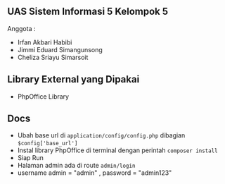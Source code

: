 ## UAS Sistem Informasi 5 Kelompok 5

Anggota : 
- Irfan Akbari Habibi
- Jimmi Eduard Simangunsong
- Cheliza Sriayu Simarsoit

## Library External yang Dipakai
- PhpOffice Library

## Docs
- Ubah base url di `application/config/config.php` dibagian `$config['base_url']`
- Instal library PhpOffice di terminal dengan perintah `composer install`
- Siap Run
- Halaman admin ada di route `admin/login`
- username admin = "admin" , password = "admin123"
